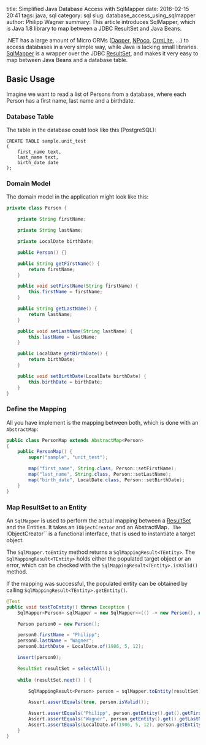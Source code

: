 ﻿title: Simplified Java Database Access with SqlMapper
date: 2016-02-15 20:41
tags: java, sql
category: sql
slug: database_access_using_sqlmapper
author: Philipp Wagner
summary: This article introduces SqlMapper, which is Java 1.8 library to map between a JDBC ResultSet and Java Beans.

[MIT License]: https://opensource.org/licenses/MIT
[SqlMapper]: https://github.com/bytefish/SqlMapper
[ResultSet]: https://docs.oracle.com/javase/8/docs/api/java/sql/ResultSet.html
[NPoco]: https://github.com/schotime/NPoco/
[Dapper]: https://github.com/StackExchange/dapper-dot-net
[OrmLite]: https://github.com/ServiceStack/ServiceStack.OrmLite

.NET has a large amount of Micro ORMs ([Dapper], [NPoco], [OrmLite], ...) to access databases in a very 
simple way, while Java is lacking small libraries. [SqlMapper] is a wrapper over the JDBC [ResultSet], 
and makes it very easy to map between Java Beans and a database table.

## Basic Usage ##

Imagine we want to read a list of Persons from a database, where each Person has a first name, last name and a 
birthdate.

### Database Table ###

The table in the database could look like this (PostgreSQL):

```
CREATE TABLE sample.unit_test
(
    first_name text,
    last_name text,
    birth_date date
);
```

### Domain Model ###

The domain model in the application might look like this:

```java
private class Person {

    private String firstName;

    private String lastName;

    private LocalDate birthDate;

    public Person() {}

    public String getFirstName() {
        return firstName;
    }

    public void setFirstName(String firstName) {
        this.firstName = firstName;
    }

    public String getLastName() {
        return lastName;
    }

    public void setLastName(String lastName) {
        this.lastName = lastName;
    }

    public LocalDate getBirthDate() {
        return birthDate;
    }

    public void setBirthDate(LocalDate birthDate) {
        this.birthDate = birthDate;
    }
}
```

### Define the Mapping ###

All you have implement is the mapping between both, which is done with an ``AbstractMap``:

```java
public class PersonMap extends AbstractMap<Person>
{
    public PersonMap() {
        super("sample", "unit_test");

        map("first_name", String.class, Person::setFirstName);
        map("last_name", String.class, Person::setLastName);
        map("birth_date", LocalDate.class, Person::setBirthDate);
    }
}
```

### Map ResultSet to an Entity ###

An ``SqlMapper`` is used to perform the actual mapping between a [ResultSet] and the Entities. It takes 
an ``IObjectCreator`` and an AbstractMap``. The ``IObjectCreator`` is a functional interface, that is 
used to instantiate a target object.

The ``SqlMapper.toEntity`` method returns a ``SqlMappingResult<TEntity>``. The ``SqlMappingResult<TEntity>`` 
holds either the populated target object or an error, which can be checked with the ``SqlMappingResult<TEntity>.isValid()`` 
method.

If the mapping was successful, the populated entity can be obtained by calling ``SqlMappingResult<TEntity>.getEntity()``.

```java
@Test
public void testToEntity() throws Exception {
    SqlMapper<Person> sqlMapper = new SqlMapper<>(() -> new Person(), new PersonMap());

    Person person0 = new Person();

    person0.firstName = "Philipp";
    person0.lastName = "Wagner";
    person0.birthDate = LocalDate.of(1986, 5, 12);

    insert(person0);

    ResultSet resultSet = selectAll();
    
    while (resultSet.next() ) {

        SqlMappingResult<Person> person = sqlMapper.toEntity(resultSet);

        Assert.assertEquals(true, person.isValid());

        Assert.assertEquals("Philipp", person.getEntity().get().getFirstName());
        Assert.assertEquals("Wagner", person.getEntity().get().getLastName());
        Assert.assertEquals(LocalDate.of(1986, 5, 12), person.getEntity().get().getBirthDate());
    }
}
```